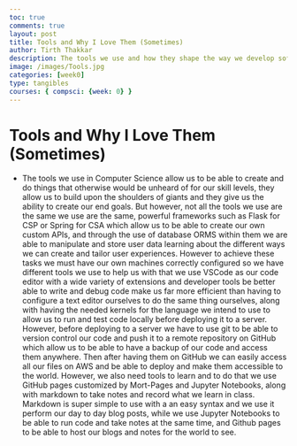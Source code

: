 ```yaml
---
toc: true
comments: true
layout: post
title: Tools and Why I Love Them (Sometimes)
author: Tirth Thakkar
description: The tools we use and how they shape the way we develop software. 
image: /images/Tools.jpg
categories: [week0]
type: tangibles
courses: { compsci: {week: 0} }
---
```


# Tools and Why I Love Them (Sometimes)
- The tools we use in Computer Science allow us to be able to create and do things that otherwise would be unheard of for our skill levels, they allow us to build upon the shoulders of giants and they give us the ability to create our end goals. But however, not all the tools we use are the same we use are the same, powerful frameworks such as Flask for CSP or Spring for CSA which allow us to be able to create our own custom APIs, and through the use of database ORMS within them we are able to manipulate and store user data learning about the different ways we can create and tailor user experiences. However to achieve these tasks we must have our own machines correctly configured so we have different tools we use to help us with that we use VSCode as our code editor with a wide variety of extensions and developer tools be better able to write and debug code make us far more efficient than having to configure a text editor ourselves to do the same thing ourselves, along with having the needed kernels for the language we intend to use to allow us to run and test code locally before deploying it to a server. However, before deploying to a server we have to use git to be able to version control our code and push it to a remote repository on GitHub which allow us to be able to have a backup of our code and access them anywhere. Then after having them on GitHub we can easily access all our files on AWS and be able to deploy and make them accessible to the world. However, we also need tools to learn and to do that we use GitHub pages customized by Mort-Pages and Jupyter Notebooks, along with markdown to take notes and record what we learn in class. Markdown is super simple to use with a an easy syntax and we use it perform our day to day blog posts, while we use Jupyter Notebooks to be able to run code and take notes at the same time, and Github pages to be able to host our blogs and notes for the world to see.
